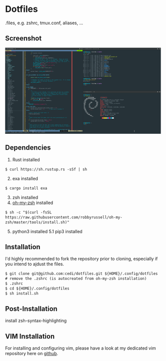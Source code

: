 # Dotfiles

.files, e.g. zshrc, tmux.conf, aliases, ...

## Screenshot
![Screenshot](screenshot.png?raw=true)


## Dependencies
1. Rust installed

```
$ curl https://sh.rustup.rs -sSf | sh
```

2. exa installed

```
$ cargo install exa
```

3. zsh installed
4. [oh-my-zsh](https://github.com/robbyrussell/oh-my-zsh) installed

```
$ sh -c "$(curl -fsSL https://raw.githubusercontent.com/robbyrussell/oh-my-zsh/master/tools/install.sh)"
```

5. python3 installed
5.1 pip3 installed

## Installation

I'd highly recommended to fork the repository prior to cloning, especially if you intend to ajdust the files.

```
$ git clone git@github.com:cedi/dotfiles.git ${HOME}/.config/dotfiles
# remove the .zshrc (is autocreated from oh-my-zsh installation)
$ .zshrc
$ cd ${HOME}/.config/dotfiles
$ sh install.sh
```

## Post-Installation
install zsh-syntax-highlighting

## VIM Installation

For installing and configuring vim, please have a look at my dedicated vim repository here on [github](https://github.com/cedi/-vim).
